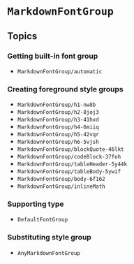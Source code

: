 # ``MarkdownFontGroup``

## Topics

### Getting built-in font group

- ``MarkdownFontGroup/automatic``

### Creating foreground style groups

- ``MarkdownFontGroup/h1-nw8b``
- ``MarkdownFontGroup/h2-8joj3``
- ``MarkdownFontGroup/h3-41hxd``
- ``MarkdownFontGroup/h4-6miiq``
- ``MarkdownFontGroup/h5-42vqr``
- ``MarkdownFontGroup/h6-5vjsh``
- ``MarkdownFontGroup/blockQuote-46lkt``
- ``MarkdownFontGroup/codeBlock-37foh``
- ``MarkdownFontGroup/tableHeader-5y44k``
- ``MarkdownFontGroup/tableBody-5ywif``
- ``MarkdownFontGroup/body-6f162``
- ``MarkdownFontGroup/inlineMath``

### Supporting type

- ``DefaultFontGroup``

### Substituting style group

- ``AnyMarkdownFontGroup``
